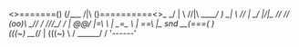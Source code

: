  <>=======() 
(/\___   /|\\          ()==========<>_
      \_/ | \\        //|\   ______/ \)
        \_|  \\      // | \_/
          \|\/|\_   //  /\/
           (oo)\ \_//  /
          //_/\_\/ /  |
         @@/  |=\  \  |
              \_=\_ \ |
                \==\ \|\_ snd
             __(\===\(  )\
            (((~) __(_/   |
                 (((~) \  /
                 ______/ /
                 '------'
                 
